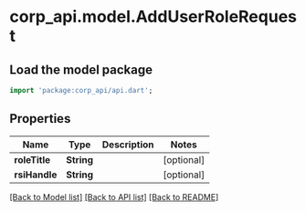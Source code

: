 # corp_api.model.AddUserRoleRequest

## Load the model package
```dart
import 'package:corp_api/api.dart';
```

## Properties
Name | Type | Description | Notes
------------ | ------------- | ------------- | -------------
**roleTitle** | **String** |  | [optional] 
**rsiHandle** | **String** |  | [optional] 

[[Back to Model list]](../README.md#documentation-for-models) [[Back to API list]](../README.md#documentation-for-api-endpoints) [[Back to README]](../README.md)


